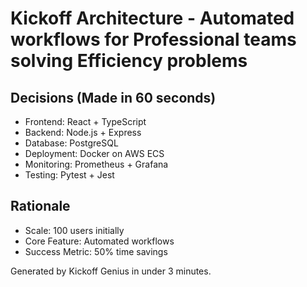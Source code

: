 # Kickoff Architecture - Automated workflows for Professional teams solving Efficiency problems

## Decisions (Made in 60 seconds)
- Frontend: React + TypeScript
- Backend: Node.js + Express
- Database: PostgreSQL
- Deployment: Docker on AWS ECS
- Monitoring: Prometheus + Grafana
- Testing: Pytest + Jest

## Rationale
- Scale: 100 users initially
- Core Feature: Automated workflows
- Success Metric: 50% time savings

Generated by Kickoff Genius in under 3 minutes.
